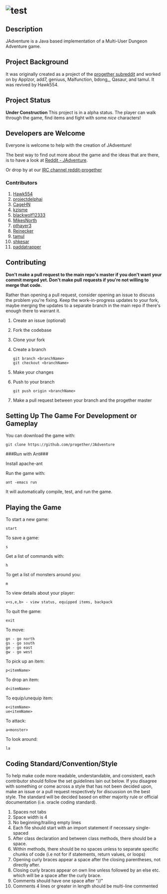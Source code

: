 ![](http://i.imgur.com/xswo3w8.png "test")
==============================================


Description
-------------
JAdventure is a Java based implementation of a Multi-User Dungeon Adventure game.

Project Background
-------------
It was originally created as a project of the [progether subreddit](http://www.reddit.com/r/progether)
and worked on by Applzor, add7, geniuus, Malfunction, bdong_, Qasaur, and tamul. It was revived by Hawk554.

Project Status
-------------
**Under Construction** This project is in a alpha status. The player can walk through the game, find items
and fight with some _nice_ characters! 

Developers are Welcome
-------------
Everyone is welcome to help with the creation of JAdventure!
    
The best way to find out more about the game and the ideas that are there, is to have a look at
[Reddit - JAdventure](http://www.reddit.com/search?q=jadventure).

Or drop by at our [IRC channel reddit-progether](http://webchat.freenode.net/?channels=reddit-progether&uio=d4)

### Contributors ###

 1. [Hawk554](https://github.com/hawk554)
 1. [projectdelphai](https://github.com/projectdelphai)
 1. [CageHN](https://github.com/CageHN)
 1. [kzisme](https://github.com/kzisme)
 1. [blackwolf12333](https://github.com/blackwolf12333)
 1. [MikesNorth](https://github.com/mikesnorth)
 1. [pthayer3](https://github.com/pthayer3)
 1. [Reinecker](https://github.com/reinecker)
 1. [tamul](https://github.com/tamul)
 1. [shkesar](https://github.com/shkesar)
 1. [paddatrapper](https://github.com/paddatrapper)

Contributing
-------------
**Don't make a pull request to the main repo's master if you don't want your commit merged yet. Don't make pull**
**requests if you're not willing to merge that code.**

Rather than opening a pull request, consider opening an issue to discuss the problem you're fixing. Keep the
work-in-progress updates to your fork, maybe merging the updates to a separate branch in the main repo if
there's enough there to warrant it.

 1. Create an issue (optional)
 1. Fork the codebase
 1. Clone your fork
 1. Create a branch

    ```
    git branch <branchName>
    git checkout <branchName>
    ```
 1. Make your changes
 1. Push to your branch
    
    ```
    git push origin <branchName>
    ```

 1. Make a pull request between your branch and the progether master

Setting Up The Game For Development or Gameplay
-----------------

You can download the game with:

    git clone https://github.com/progether/JAdventure

###Run with Ant###

Install apache-ant

Run the game with:

    ant -emacs run

It will automatically compile, test, and run the game.


Playing the Game
--------------

To start a new game:

    start

To save a game:

    s

Get a list of commands with:

    h

To get a list of monsters around you:

    m

To view details about your player:

    v<s,e,b> - view status, equipped items, backpack

To quit the game:

    exit

To move:

    gn - go north
    gs - go south
    ge - go east
    gw - go west

To pick up an item:

    p<itemName>

To drop an item:

    d<itemName>

To equip/unequip item:

    e<itemName>
    ue<itemName>

To attack:
    
    a<monster>

To look around:
 
    la

Coding Standard/Convention/Style
-------------------
To help make code more readable, understandable, and consistent, each contributor should follow the set 
guidelines lain out below. If you disagree with something or come across a style that has not been decided
upon, make an issue or a pull request respectively for discussion on the best style. The standard will be
decided based on either majority rule or official documentation (i.e. oracle coding standard).

 1. Spaces not tabs
 1. Space width is 4
 1. No beginning/trailing empty lines
 1. Each file should start with an import statement if necessary single-spaced
 1. After class declaration and between class methods, there should be a space.
 1. Within methods, there should be no spaces unless to separate specific chunks of code (i.e not for if
    statements, return values, or loops)
 1. Opening curly braces appear a space after the closing parentheses, not directly after.
 1. Closing curly braces appear on own line unless followed by an else etc. which will be a space after the
    curly brace.
 1. Comments should have one space after "//"
 1. Comments 4 lines or greater in length should be multi-line commented

